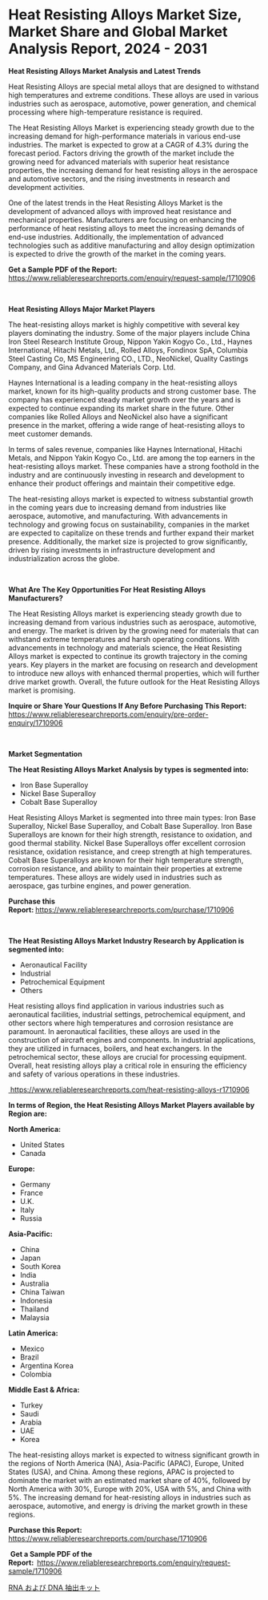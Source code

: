 <p><h1>Heat Resisting Alloys Market Size, Market Share and Global Market Analysis Report, 2024 - 2031</h1></p><p><strong>Heat Resisting Alloys Market Analysis and Latest Trends</strong></p>
<p><p>Heat Resisting Alloys are special metal alloys that are designed to withstand high temperatures and extreme conditions. These alloys are used in various industries such as aerospace, automotive, power generation, and chemical processing where high-temperature resistance is required.</p><p>The Heat Resisting Alloys Market is experiencing steady growth due to the increasing demand for high-performance materials in various end-use industries. The market is expected to grow at a CAGR of 4.3% during the forecast period. Factors driving the growth of the market include the growing need for advanced materials with superior heat resistance properties, the increasing demand for heat resisting alloys in the aerospace and automotive sectors, and the rising investments in research and development activities.</p><p>One of the latest trends in the Heat Resisting Alloys Market is the development of advanced alloys with improved heat resistance and mechanical properties. Manufacturers are focusing on enhancing the performance of heat resisting alloys to meet the increasing demands of end-use industries. Additionally, the implementation of advanced technologies such as additive manufacturing and alloy design optimization is expected to drive the growth of the market in the coming years.</p></p>
<p><strong>Get a Sample PDF of the Report:&nbsp;</strong> <a href="https://www.reliableresearchreports.com/enquiry/request-sample/1710906">https://www.reliableresearchreports.com/enquiry/request-sample/1710906</a></p>
<p>&nbsp;</p>
<p><strong>Heat Resisting Alloys Major Market Players</strong></p>
<p><p>The heat-resisting alloys market is highly competitive with several key players dominating the industry. Some of the major players include China Iron Steel Research Institute Group, Nippon Yakin Kogyo Co., Ltd., Haynes International, Hitachi Metals, Ltd., Rolled Alloys, Fondinox SpA, Columbia Steel Casting Co, MS Engineering CO., LTD., NeoNickel, Quality Castings Company, and Gina Advanced Materials Corp. Ltd.</p><p>Haynes International is a leading company in the heat-resisting alloys market, known for its high-quality products and strong customer base. The company has experienced steady market growth over the years and is expected to continue expanding its market share in the future. Other companies like Rolled Alloys and NeoNickel also have a significant presence in the market, offering a wide range of heat-resisting alloys to meet customer demands.</p><p>In terms of sales revenue, companies like Haynes International, Hitachi Metals, and Nippon Yakin Kogyo Co., Ltd. are among the top earners in the heat-resisting alloys market. These companies have a strong foothold in the industry and are continuously investing in research and development to enhance their product offerings and maintain their competitive edge.</p><p>The heat-resisting alloys market is expected to witness substantial growth in the coming years due to increasing demand from industries like aerospace, automotive, and manufacturing. With advancements in technology and growing focus on sustainability, companies in the market are expected to capitalize on these trends and further expand their market presence. Additionally, the market size is projected to grow significantly, driven by rising investments in infrastructure development and industrialization across the globe.</p></p>
<p>&nbsp;</p>
<p><strong>What Are The Key Opportunities For Heat Resisting Alloys Manufacturers?</strong></p>
<p><p>The Heat Resisting Alloys market is experiencing steady growth due to increasing demand from various industries such as aerospace, automotive, and energy. The market is driven by the growing need for materials that can withstand extreme temperatures and harsh operating conditions. With advancements in technology and materials science, the Heat Resisting Alloys market is expected to continue its growth trajectory in the coming years. Key players in the market are focusing on research and development to introduce new alloys with enhanced thermal properties, which will further drive market growth. Overall, the future outlook for the Heat Resisting Alloys market is promising.</p></p>
<p><strong>Inquire or Share Your Questions If Any Before Purchasing This Report:</strong> <a href="https://www.reliableresearchreports.com/enquiry/pre-order-enquiry/1710906">https://www.reliableresearchreports.com/enquiry/pre-order-enquiry/1710906</a></p>
<p>&nbsp;</p>
<p><strong>Market Segmentation</strong></p>
<p><strong>The Heat Resisting Alloys Market Analysis by types is segmented into:</strong></p>
<p><ul><li>Iron Base Superalloy</li><li>Nickel Base Superalloy</li><li>Cobalt Base Superalloy</li></ul></p>
<p><p>Heat Resisting Alloys Market is segmented into three main types: Iron Base Superalloy, Nickel Base Superalloy, and Cobalt Base Superalloy. Iron Base Superalloys are known for their high strength, resistance to oxidation, and good thermal stability. Nickel Base Superalloys offer excellent corrosion resistance, oxidation resistance, and creep strength at high temperatures. Cobalt Base Superalloys are known for their high temperature strength, corrosion resistance, and ability to maintain their properties at extreme temperatures. These alloys are widely used in industries such as aerospace, gas turbine engines, and power generation.</p></p>
<p><strong>Purchase this Report:&nbsp;</strong><a href="https://www.reliableresearchreports.com/purchase/1710906">https://www.reliableresearchreports.com/purchase/1710906</a></p>
<p>&nbsp;</p>
<p><strong>The Heat Resisting Alloys Market Industry Research by Application is segmented into:</strong></p>
<p><ul><li>Aeronautical Facility</li><li>Industrial</li><li>Petrochemical Equipment</li><li>Others</li></ul></p>
<p><p>Heat resisting alloys find application in various industries such as aeronautical facilities, industrial settings, petrochemical equipment, and other sectors where high temperatures and corrosion resistance are paramount. In aeronautical facilities, these alloys are used in the construction of aircraft engines and components. In industrial applications, they are utilized in furnaces, boilers, and heat exchangers. In the petrochemical sector, these alloys are crucial for processing equipment. Overall, heat resisting alloys play a critical role in ensuring the efficiency and safety of various operations in these industries.</p></p>
<p><a href="https://www.reliableresearchreports.com/heat-resisting-alloys-r1710906">&nbsp;https://www.reliableresearchreports.com/heat-resisting-alloys-r1710906</a></p>
<p><strong>In terms of Region, the Heat Resisting Alloys Market Players available by Region are:</strong></p>
<p>
    <p> <strong> North America: </strong>
        <ul>
            <li>United States</li>
            <li>Canada</li>
        </ul>
        </p> 
    <p> <strong> Europe: </strong>
        <ul>
            <li>Germany</li>
            <li>France</li>
            <li>U.K.</li>
            <li>Italy</li>
            <li>Russia</li>
        </ul>
        </p> 
    <p> <strong> Asia-Pacific: </strong>
        <ul>
            <li>China</li>
            <li>Japan</li>
            <li>South Korea</li>
            <li>India</li>
            <li>Australia</li>
            <li>China Taiwan</li>
            <li>Indonesia</li>
            <li>Thailand</li>
            <li>Malaysia</li>
        </ul>
        </p> 
    <p> <strong> Latin America: </strong>
        <ul>
            <li>Mexico</li>
            <li>Brazil</li>
            <li>Argentina Korea</li>
            <li>Colombia</li>
        </ul>
        </p> 
    <p> <strong> Middle East & Africa: </strong>
        <ul>
            <li>Turkey</li>
            <li>Saudi</li>
            <li>Arabia</li>
            <li>UAE</li>
            <li>Korea</li>
        </ul>
    </p>
    </p>
<p><p>The heat-resisting alloys market is expected to witness significant growth in the regions of North America (NA), Asia-Pacific (APAC), Europe, United States (USA), and China. Among these regions, APAC is projected to dominate the market with an estimated market share of 40%, followed by North America with 30%, Europe with 20%, USA with 5%, and China with 5%. The increasing demand for heat-resisting alloys in industries such as aerospace, automotive, and energy is driving the market growth in these regions.</p></p>
<p><strong>Purchase this Report: </strong><a href="https://www.reliableresearchreports.com/purchase/1710906">https://www.reliableresearchreports.com/purchase/1710906</a></p>
<p>&nbsp;<strong>Get a Sample PDF of the Report:&nbsp;&nbsp;</strong><a href="https://www.reliableresearchreports.com/enquiry/request-sample/1710906">https://www.reliableresearchreports.com/enquiry/request-sample/1710906</a></p>
<p><strong></strong></p>
<p><p><a href="https://github.com/AbigaleHuel/Market-Research-Report-List-1/blob/main/8411259126606.md">RNA および DNA 抽出キット</a></p></p>
